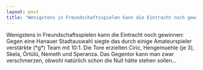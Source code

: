 ```yaml
---
layout: post
title: "Wenigstens in Freundschaftsspielen kann die Eintracht noch gewinnen: Gegen eine Hanauer Stadtauswahl siegte das durch einige Amateurspieler verstärkte (\*g\*) Team mit 10:1."
---
```


Wenigstens in Freundschaftsspielen kann die Eintracht noch gewinnen: Gegen eine Hanauer Stadtauswahl siegte das durch einige Amateurspieler verstärkte (\*g\*) Team mit 10:1. Die Tore erzielten Ciric, Hengemuehle (je 3), Skela, Örtülü, Nemeth und Speranza. Das Gegentor kann man zwar verschmerzen, obwohl natürlich schon die Null hätte stehen sollen...
